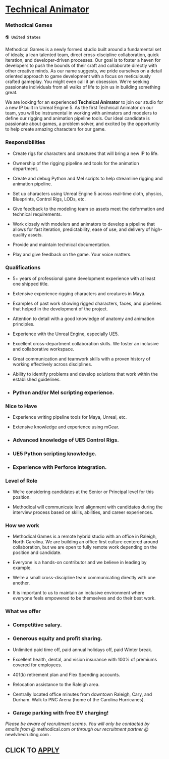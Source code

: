 # [Technical Animator](https://www.remotewlb.com/apply/technical-animator-55517)  
### Methodical Games  
#### `🌎 United States`  

Methodical Games is a newly formed studio built around a fundamental set of ideals; a lean talented team, direct cross-discipline collaboration, quick iteration, and developer-driven processes. Our goal is to foster a haven for developers to push the bounds of their craft and collaborate directly with other creative minds. As our name suggests, we pride ourselves on a detail oriented approach to game development with a focus on meticulously crafted gameplay. You might even call it an obsession. We’re seeking passionate individuals from all walks of life to join us in building something great.

We are looking for an experienced **Technical Animator** to join our studio for a new IP built in Unreal Engine 5. As the first Technical Animator on our team, you will be instrumental in working with animators and modelers to define our rigging and animation pipeline tools. Our ideal candidate is passionate about games, a problem solver, and excited by the opportunity to help create amazing characters for our game.

### Responsibilities

  * Create rigs for characters and creatures that will bring a new IP to life.

  * Ownership of the rigging pipeline and tools for the animation department.

  * Create and debug Python and Mel scripts to help streamline rigging and animation pipeline. 

  * Set up characters using Unreal Engine 5 across real-time cloth, physics, Blueprints, Control Rigs, LODs, etc.

  * Give feedback to the modeling team so assets meet the deformation and technical requirements.

  * Work closely with modelers and animators to develop a pipeline that allows for fast iteration, predictability, ease of use, and delivery of high-quality assets.

  * Provide and maintain technical documentation.

  * Play and give feedback on the game. Your voice matters.

### Qualifications

  * 5+ years of professional game development experience with at least one shipped title.

  * Extensive experience rigging characters and creatures in Maya.

  * Examples of past work showing rigged characters, faces, and pipelines that helped in the development of the project.

  * Attention to detail with a good knowledge of anatomy and animation principles.

  * Experience with the Unreal Engine, especially UE5.

  * Excellent cross-department collaboration skills. We foster an inclusive and collaborative workspace.

  * Great communication and teamwork skills with a proven history of working effectively across disciplines.

  * Ability to identify problems and develop solutions that work within the established guidelines.

  * ### Python and/or Mel scripting experience. 

### Nice to Have

  * Experience writing pipeline tools for Maya, Unreal, etc. 

  * Extensive knowledge and experience using mGear.

  * ### Advanced knowledge of UE5 Control Rigs.

  * ### UE5 Python scripting knowledge.

  * ### Experience with Perforce integration. 

### Level of Role

  * We’re considering candidates at the Senior or Principal level for this position.

  * Methodical will communicate level alignment with candidates during the interview process based on skills, abilities, and career experiences.

### How we work

  * Methodical Games is a remote hybrid studio with an office in Raleigh, North Carolina. We are building an office first culture centered around collaboration, but we are open to fully remote work depending on the position and candidate.

  * Everyone is a hands-on contributor and we believe in leading by example.

  * We’re a small cross-discipline team communicating directly with one another.

  * It is important to us to maintain an inclusive environment where everyone feels empowered to be themselves and do their best work.

### What we offer

  * ### Competitive salary.

  * ### Generous equity and profit sharing.

  * Unlimited paid time off, paid annual holidays off, paid Winter break.

  * Excellent health, dental, and vision insurance with 100% of premiums covered for employees.

  * 401(k) retirement plan and Flex Spending accounts.

  * Relocation assistance to the Raleigh area.

  * Centrally located office minutes from downtown Raleigh, Cary, and Durham. Walk to PNC Arena (home of the Carolina Hurricanes). 

  * ### Garage parking with free EV charging!

_Please be aware of recruitment scams. You will only be contacted by emails from @_ methodical.com _or through our recruitment partner @_ newlvlrecruiting.com _._

  
## CLICK TO [APPLY](https://www.remotewlb.com/apply/technical-animator-55517)

